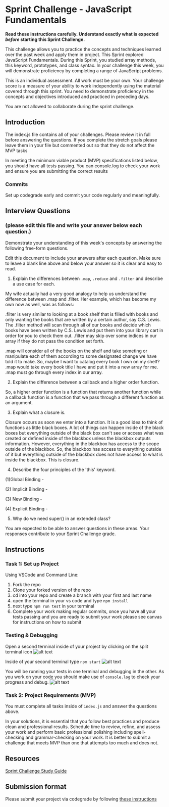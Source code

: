 # Sprint Challenge - JavaScript Fundamentals

**Read these instructions carefully. Understand exactly what is expected _before_ starting this Sprint Challenge.**

This challenge allows you to practice the concepts and techniques learned over the past week and apply them in project. This Sprint explored JavaScript Fundamentals. During this Sprint, you studied array methods, this keyword, prototypes, and class syntax. In your challenge this week, you will demonstrate proficiency by completing a range of JavaScript problems.

This is an individual assessment. All work must be your own. Your challenge score is a measure of your ability to work independently using the material covered through this sprint. You need to demonstrate proficiency in the concepts and objectives introduced and practiced in preceding days.

You are not allowed to collaborate during the sprint challenge. 

## Introduction

The index.js file contains all of your challenges. Please review it in full before answering the questions. If you complete the stretch goals please leave them in your file but commented out so that they do not affect the MVP tasks 

In meeting the minimum viable product (MVP) specifications listed below, you should have all tests passing. You can console.log to check your work and ensure you are submitting the correct results 

### Commits

Set up codegrade early and commit your code regularly and meaningfully. 

## Interview Questions
### (please edit this file and write your answer below each question.)
Demonstrate your understanding of this week's concepts by answering the following free-form questions.

Edit this document to include your answers after each question. Make sure to leave a blank line above and below your answer so it is clear and easy to read.

1. Explain the differences between `.map`, `.reduce` and `.filter` and describe a use case for each. 

My wife actually had a very good analogy to help us understand the difference between .map and .filter. Her example, which has become my own now as well, was as follows:

.filter is very similar to looking at a book shelf that is filled with books and only wanting the books that are written by a certain author, say C.S. Lewis. The .filter method will scan through all of our books and decide which books have been written by C.S. Lewis and put them into your library cart in order for you to check them out. .filter may skip over some indices in our array if they do not pass the condition set forth. 

.map will consider all of the books on the shelf and take someting or manipulate each of them according to some designated change we have told it to make. So, maybe I want to catalog every book I own on my shelf? .map would take every book title I have and put it into a new array for me. .map must go through every index in our array. 

2. Explain the difference between a callback and a higher order function.

So, a higher order function is a function that returns another function while a callback function is a function that we pass through a different function as an argument. 

3. Explain what a closure is.

Closure occurs as soon we enter into a function. It is a good idea to think of functions as little black boxes. A lot of things can happen inside of the black boxes but everything outside of the black box can't see or access what was created or defined inside of the blackbox unless the blackbox outputs information. However, everything in the blackbox has access to the scope outside of the blackbox. So, the blackbox has access to everything outside of it but everything outside of the blackbox does not have access to what is inside the blackbox. This is closure. 

4. Describe the four principles of the 'this' keyword.

(1)Global Binding - 

(2) Implicit Binding - 

(3) New Binding - 

(4) Explicit Binding - 

5. Why do we need super() in an extended class?

You are expected to be able to answer questions in these areas. Your responses contribute to your Sprint Challenge grade. 

## Instructions

### Task 1: Set up Project

Using VSCode and Command Line:


1. Fork the repo
2. Clone your forked version of the repo
3. cd into your repo and create a branch with your first and last name
4. open the terminal in your vs code and type `npm install`
5. next type `npm run test` in your terminal
6. Complete your work making regular commits, once you have all your tests passing and you are ready to submit your work please see canvas for instructions on how to submit

### Testing & Debugging

Open a second terminal inside of your project by clicking on the split terminal icon
![alt text](assets/split_terminal.png "Split Terminal")

Inside of your second terminal type `npm start` 
![alt text](assets/npm_start.png "type npm start")

You will be running your tests in one terminal and debugging in the other. As you work on your code you should make use of `console.log` to check your progress and debug.
![alt text](assets/tests_debug_terminal_final.png "your terminal should look like this")

### Task 2: Project Requirements (MVP)

You must complete all tasks inside of `index.js` and answer the questions above.

In your solutions, it is essential that you follow best practices and produce clean and professional results. Schedule time to review, refine, and assess your work and perform basic professional polishing including spell-checking and grammar-checking on your work. It is better to submit a challenge that meets MVP than one that attempts too much and does not.

## Resources
 
 [Sprint Challenge Study Guide](https://www.notion.so/lambdaschool/Unit-1-Sprint-3-Study-Guide-033a9a00659a4ef98c12eb97e49a6110)

## Submission format

Please submit your project via codegrade by following [these instructions](https://www.notion.so/lambdaschool/Submitting-an-assignment-via-Code-Grade-A-Step-by-Step-Walkthrough-07bd65f5f8364e709ecb5064735ce374)

